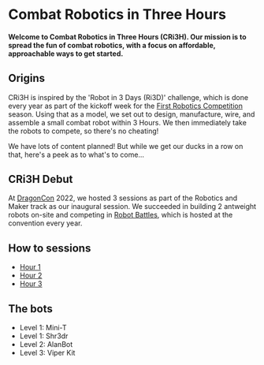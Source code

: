 # Combat Robotics in Three Hours

#### Welcome to Combat Robotics in Three Hours (CRi3H).  Our mission is to spread the fun of combat robotics, with a focus on affordable, approachable ways to get started.

## Origins

CRi3H is inspired by the 'Robot in 3 Days (Ri3D)' challenge, which is done every year as part of the kickoff week for the [First Robotics Competition](https://www.firstinspires.org/robotics/frc) season.  Using that as a model, we set out to design, manufacture, wire, and assemble a small combat robot within 3 Hours.  We then immediately take the robots to compete, so there's no cheating!

We have lots of content planned!  But while we get our ducks in a row on that, here's a peek as to what's to come...

## CRi3H Debut

At [DragonCon](https://www.dragoncon.org/) 2022, we hosted 3 sessions as part of the Robotics and Maker track as our inaugural session.  We succeeded in building 2 antweight robots on-site and competing in [Robot Battles](http://www.robotbattles.com/), which is hosted at the convention every year.


## How to sessions
* [Hour 1](sessions/session1/)
* [Hour 2](sessions/session2/)
* [Hour 3](sessions/session3/)

## The bots
* Level 1: Mini-T
* Level 1: Shr3dr
* Level 2: AlanBot
* Level 3: Viper Kit